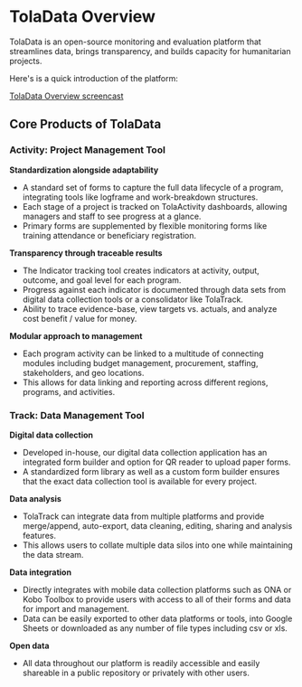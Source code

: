 # TolaData Overview

TolaData is an open-source monitoring and evaluation platform that streamlines data, brings transparency, and builds capacity for humanitarian projects.

Here's is a quick introduction of the platform:

[TolaData Overview screencast](https://youtu.be/CIedL5yk7dE)

## Core Products of TolaData

### Activity: Project Management Tool

**Standardization alongside adaptability**

* A standard set of forms to capture the full data lifecycle of a program, integrating tools like logframe and work-breakdown structures.
* Each stage of a project is tracked on TolaActivity dashboards, allowing managers and staff to see progress at a glance.
* Primary forms are supplemented by flexible monitoring forms like training attendance or beneficiary registration.

**Transparency through traceable results**

* The Indicator tracking tool creates indicators at activity, output, outcome, and goal level for each program.
* Progress against each indicator is documented through data sets from digital data collection tools or a consolidator like TolaTrack.
* Ability to trace evidence-base, view targets vs. actuals, and analyze cost benefit / value for money.

**Modular approach to management**

* Each program activity can be linked to a multitude of connecting modules including budget management, procurement, staffing, stakeholders, and geo locations.
* This allows for data linking and reporting across different regions, programs, and activities.

### Track: Data Management Tool

**Digital data collection**

* Developed in-house, our digital data collection application has an integrated form builder and option for QR reader to upload paper forms.
* A standardized form library as well as a custom form builder ensures that the exact data collection tool is available for every project.

**Data analysis**

* TolaTrack can integrate data from multiple platforms and provide merge/append, auto-export, data cleaning, editing, sharing and analysis features.
* This allows users to collate multiple data silos into one while maintaining the data stream.

**Data integration**

* Directly integrates with mobile data collection platforms such as ONA or Kobo Toolbox to provide users with access to all of their forms and data for import and management.
* Data can be easily exported to other data platforms or tools, into Google Sheets or downloaded as any number of file types including csv or xls.

**Open data**

* All data throughout our platform is readily accessible and easily shareable in a public repository or privately with other users.

  


  


